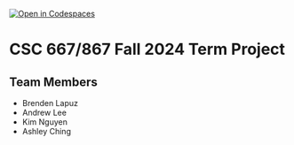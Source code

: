 [![Open in Codespaces](https://classroom.github.com/assets/launch-codespace-2972f46106e565e64193e422d61a12cf1da4916b45550586e14ef0a7c637dd04.svg)](https://classroom.github.com/open-in-codespaces?assignment_repo_id=16525054)
# CSC 667/867 Fall 2024 Term Project

## Team Members

- Brenden Lapuz
- Andrew Lee
- Kim Nguyen
- Ashley Ching
